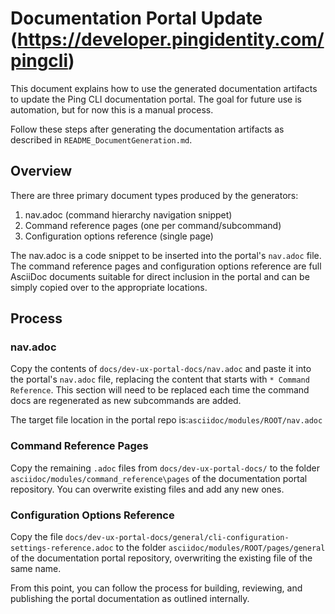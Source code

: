 # Documentation Portal Update (https://developer.pingidentity.com/pingcli)

This document explains how to use the generated documentation artifacts to update
the Ping CLI documentation portal. The goal for future use is automation, but for now
this is a manual process.

Follow these steps after generating the documentation artifacts as described in
`README_DocumentGeneration.md`.

## Overview

There are three primary document types produced by the generators:

1. nav.adoc (command hierarchy navigation snippet)
2. Command reference pages (one per command/subcommand)
3. Configuration options reference (single page)

The nav.adoc is a code snippet to be inserted into the portal's `nav.adoc` file.
The command reference pages and configuration options reference are full AsciiDoc
documents suitable for direct inclusion in the portal and can be simply copied over
to the appropriate locations.

## Process

### nav.adoc

Copy the contents of `docs/dev-ux-portal-docs/nav.adoc` and paste it into the
portal's `nav.adoc` file, replacing the content that starts with `* Command Reference`.
This section will need to be replaced each time the command docs are regenerated as
new subcommands are added.

The target file location in the portal repo is:`asciidoc/modules/ROOT/nav.adoc`

### Command Reference Pages

Copy the remaining `.adoc` files from `docs/dev-ux-portal-docs/` to the folder
`asciidoc/modules/command_reference\pages` of the documentation portal repository.
You can overwrite existing files and add any new ones.

### Configuration Options Reference

Copy the file `docs/dev-ux-portal-docs/general/cli-configuration-settings-reference.adoc`
to the folder `asciidoc/modules/ROOT/pages/general` of the documentation portal repository,
overwriting the existing file of the same name.

From this point, you can follow the process for building, reviewing, and publishing
the portal documentation as outlined internally.
